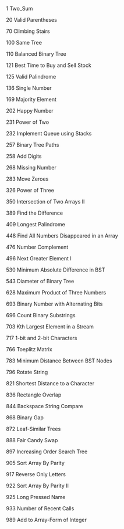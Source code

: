
1 Two_Sum

20 Valid Parentheses

70 Climbing Stairs

100 Same Tree

110 Balanced Binary Tree

121 Best Time to Buy and Sell Stock

125 Valid Palindrome

136 Single Number

169 Majority Element

202 Happy Number

231 Power of Two

232 Implement Queue using Stacks

257 Binary Tree Paths

258 Add Digits

268 Missing Number

283 Move Zeroes

326 Power of Three

350 Intersection of Two Arrays II

389 Find the Difference

409 Longest Palindrome

448 Find All Numbers Disappeared in an Array

476 Number Complement

496 Next Greater Element I

530 Minimum Absolute Difference in BST

543 Diameter of Binary Tree

628 Maximum Product of Three Numbers

693 Binary Number with Alternating Bits

696 Count Binary Substrings

703 Kth Largest Element in a Stream

717 1-bit and 2-bit Characters

766 Toeplitz Matrix

783 Minimum Distance Between BST Nodes

796 Rotate String

821 Shortest Distance to a Character

836 Rectangle Overlap

844 Backspace String Compare

868 Binary Gap

872 Leaf-Similar Trees

888 Fair Candy Swap

897 Increasing Order Search Tree

905 Sort Array By Parity

917 Reverse Only Letters

922 Sort Array By Parity II

925 Long Pressed Name

933 Number of Recent Calls

989 Add to Array-Form of Integer




